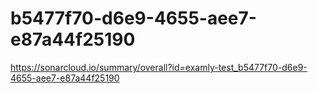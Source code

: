 # b5477f70-d6e9-4655-aee7-e87a44f25190
https://sonarcloud.io/summary/overall?id=examly-test_b5477f70-d6e9-4655-aee7-e87a44f25190
